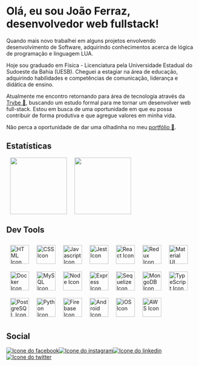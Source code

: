 # Olá, eu sou João Ferraz, desenvolvedor web fullstack!

Quando mais novo trabalhei em alguns projetos envolvendo desenvolvimento de Software, adquirindo conhecimentos acerca de lógica de programação e linguagem LUA.

Hoje sou graduado em Física - Licenciatura pela Universidade Estadual do Sudoeste da Bahia (UESB). Cheguei a estagiar na área de educação, adquirindo habilidades e competências de comunicação, liderança e didática de ensino.

Atualmente me encontro retornando para área de tecnologia através da [Trybe :green_heart:](https://www.betrybe.com/), buscando um estudo formal para me tornar um desenvolver web full-stack. Estou em busca de uma oportunidade em que eu possa contribuir de forma produtiva e que agregue valores em minha vida.

Não perca a oportunidade de dar uma olhadinha no meu [portfólio :bookmark_tabs:](https://jgabrielfes.vercel.app/).

## Estatísticas

<div>
  <img height="150" hspace="10" src="https://github-readme-stats.vercel.app/api?username=jgabrielfes&title_color=80c0ff&text_color=eeeeee&show_icons=true&bg_color=0,141e30,243b55&hide_border=true&locale=pt-br&border_radius=20"/><img height="150" hspace="10" src="https://github-readme-stats.vercel.app/api/top-langs/?username=jgabrielfes&title_color=80c0ff&text_color=eeeeee&bg_color=0,141e30,243b55&hide_border=true&locale=pt-br&border_radius=17&layout=compact"/>
</div>

## Dev Tools

<div>  
  <img height="50" hspace="10" vspace="10" alt="HTML Icon" src="https://cdn.jsdelivr.net/gh/devicons/devicon/icons/html5/html5-original.svg"/><img height="50" hspace="10" vspace="10" alt="CSS Icon" src="https://cdn.jsdelivr.net/gh/devicons/devicon/icons/css3/css3-original.svg"/><img height="50" hspace="10" vspace="10" alt="Javascript Icon" src="https://cdn.jsdelivr.net/gh/devicons/devicon/icons/javascript/javascript-original.svg"/><img height="50" hspace="10" vspace="10" alt="Jest Icon" src="https://cdn.jsdelivr.net/gh/devicons/devicon/icons/jest/jest-plain.svg"/><img height="50" hspace="10" vspace="10" alt="React Icon" src="https://cdn.jsdelivr.net/gh/devicons/devicon/icons/react/react-original.svg"/><img height="50" hspace="10" vspace="10" alt="Redux Icon" src="https://cdn.jsdelivr.net/gh/devicons/devicon/icons/redux/redux-original.svg"/><img height="50" hspace="10" vspace="10" alt="Material UI Icon" src="https://cdn.jsdelivr.net/gh/devicons/devicon/icons/materialui/materialui-original.svg"/><img height="50" hspace="10" vspace="10" alt="Docker Icon" src="https://cdn.jsdelivr.net/gh/devicons/devicon/icons/docker/docker-original.svg"/><img height="50" hspace="10" vspace="10" alt="MySQL Icon" src="https://cdn.jsdelivr.net/gh/devicons/devicon/icons/mysql/mysql-original.svg"/><img height="50" hspace="10" vspace="10" alt="Node Icon" src="https://cdn.jsdelivr.net/gh/devicons/devicon/icons/nodejs/nodejs-original.svg"/><img height="50" hspace="10" vspace="10" alt="Express Icon" src="https://cdn.jsdelivr.net/gh/devicons/devicon/icons/express/express-original.svg" /><img height="50" hspace="10" vspace="10" alt="Sequelize Icon" src="https://cdn.jsdelivr.net/gh/devicons/devicon/icons/sequelize/sequelize-original.svg"/><img height="50" hspace="10" vspace="10" alt="MongoDB Icon" src="https://cdn.jsdelivr.net/gh/devicons/devicon/icons/mongodb/mongodb-original.svg" /><img height="50" hspace="10" vspace="10" alt="TypeScript Icon" src="https://cdn.jsdelivr.net/gh/devicons/devicon/icons/typescript/typescript-original.svg" /><img height="50" hspace="10" vspace="10" alt="PostgreSQL Icon" src="https://cdn.jsdelivr.net/gh/devicons/devicon/icons/postgresql/postgresql-original.svg" /><img height="50" hspace="10" vspace="10" alt="Python Icon" src="https://cdn.jsdelivr.net/gh/devicons/devicon/icons/python/python-original.svg" /><img height="50" hspace="10" vspace="10" alt="Firebase Icon" src="https://cdn.jsdelivr.net/gh/devicons/devicon/icons/firebase/firebase-plain.svg" /><img height="50" hspace="10" vspace="10" alt="Android Icon" src="https://cdn.jsdelivr.net/gh/devicons/devicon/icons/android/android-original.svg" /><img height="50" hspace="10" vspace="10" alt="iOS Icon" src="https://cdn.jsdelivr.net/gh/devicons/devicon/icons/apple/apple-original.svg" /><img height="50" hspace="10" vspace="10" alt="AWS Icon" src="https://cdn.jsdelivr.net/gh/devicons/devicon/icons/amazonwebservices/amazonwebservices-original.svg" />
</div>

## Social

<div>
  <a href="https://www.facebook.com/jgabrielfes/"><img heigth="30" alt="Icone do facebook" src="https://img.shields.io/badge/Facebook-1877F2?style=for-the-badge&logo=facebook&logoColor=white"></a><a href="https://www.instagram.com/jgabrielfes/"><img heigth="30" alt="Icone do instagram" src="https://img.shields.io/badge/Instagram-E4405F?style=for-the-badge&logo=instagram&logoColor=white"></a><a href="https://www.linkedin.com/in/jgabrielfes/"><img heigth="30" alt="Icone do linkedin" src="https://img.shields.io/badge/LinkedIn-0077B5?style=for-the-badge&logo=linkedin&logoColor=white"></a><a href="https://twitter.com/jgabrielfes"><img heigth="30" alt="Icone do twitter" src="https://img.shields.io/badge/Twitter-1DA1F2?style=for-the-badge&logo=twitter&logoColor=white"></a>
</div>

